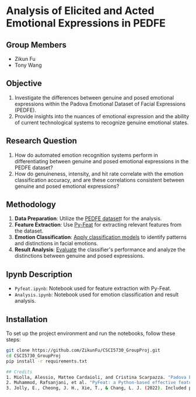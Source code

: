 # Analysis of Elicited and Acted Emotional Expressions in PEDFE

## Group Members
- Zikun Fu
- Tony Wang

## Objective
1. Investigate the differences between genuine and posed emotional expressions within the Padova Emotional Dataset of Facial Expressions (PEDFE).
2. Provide insights into the nuances of emotional expression and the ability of current technological systems to recognize genuine emotional states.

## Research Question
1. How do automated emotion recognition systems perform in differentiating between genuine and posed emotional expressions in the PEDFE dataset?
2. How do genuineness, intensity, and hit rate correlate with the emotion classification accuracy, and are these correlations consistent between genuine and posed emotional expressions?

## Methodology
1. **Data Preparation**: Utilize the [PEDFE dataset](https://link.springer.com/article/10.3758/s13428-022-01914-4)t for the analysis. 
2. **Feature Extraction**: Use [Py-Feat](https://py-feat.org/pages/intro.html) for extracting relevant features from the dataset. 
3. **Emotion Classification**: [Apply classification models](https://github.com/ZikunFu/CSCI5730_GroupProj/blob/master/Pyfeat.ipynb) to identify patterns and distinctions in facial emotions. 
4. **Result Analysis**: [Evaluate](https://github.com/ZikunFu/CSCI5730_GroupProj/blob/master/Analysis.ipynb) the classifier's performance and analyze the distinctions between genuine and posed expressions. 

## Ipynb Description
- `Pyfeat.ipynb`: Notebook used for feature extraction with Py-Feat.
- `Analysis.ipynb`: Notebook used for emotion classification and result analysis.

## Installation
To set up the project environment and run the notebooks, follow these steps:
```bash
git clone https://github.com/ZikunFu/CSCI5730_GroupProj.git
cd CSCI5730_GroupProj
pip install -r requirements.txt

## Credits
1. Miolla, Alessio, Matteo Cardaioli, and Cristina Scarpazza. "Padova Emotional Dataset of Facial Expressions (PEDFE): A unique dataset of genuine and posed emotional facial expressions." Behavior Research Methods 55.5 (2023): 2559-2574.
2. Muhammod, Rafsanjani, et al. "PyFeat: a Python-based effective feature generation tool for DNA, RNA and protein sequences." Bioinformatics 35.19 (2019): 3831-3833.
3. Jolly, E., Cheong, J. H., Xie, T., & Chang, L. J. (2022). Included pre-trained detectors. Py-Feat. Retrieved from https://py-feat.org/pages/models.html
